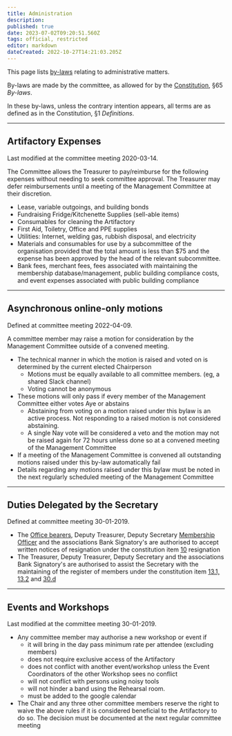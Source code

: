 ```yaml
---
title: Administration
description: 
published: true
date: 2023-07-02T09:20:51.560Z
tags: official, restricted
editor: markdown
dateCreated: 2022-10-27T14:21:03.205Z
---
```


This page lists [by-laws](/docs/policies/bylaws) relating to administrative matters.

By-laws are made by the committee, as allowed for by the [Constitution](/constitution), §65 *By-laws*.

In these by-laws, unless the contrary intention appears, all terms are as defined as in the Constitution, §1 *Definitions*.

------------------------------------------------------------------------

## Artifactory Expenses

Last modified at the committee meeting 2020-03-14.

The Committee allows the Treasurer to pay/reimburse for the following expenses without needing to seek committee approval. The Treasurer may defer reimbursements until a meeting of the Management Committee at their discretion.

* Lease, variable outgoings, and building bonds
* Fundraising Fridge/Kitchenette Supplies (sell-able items)
* Consumables for cleaning the Artifactory
* First Aid, Toiletry, Office and PPE supplies
* Utilities: Internet, welding gas, rubbish disposal, and electricity
* Materials and consumables for use by a subcommittee of the organisation provided that the total amount is less than \$75 and the expense has been approved by the head of the relevant subcommittee.
* Bank fees, merchant fees, fees associated with maintaining the membership database/management, public building compliance costs, and event expenses associated with public building compliance

------------------------------------------------------------------------

## Asynchronous online-only motions

Defined at committee meeting 2022-04-09.

A committee member may raise a motion for consideration by the Management Committee outside of a convened meeting.

* The technical manner in which the motion is raised and voted on is determined by the current elected Chairperson
  * Motions must be equally available to all committee members. (eg, a shared Slack channel)
  * Voting cannot be anonymous
* These motions will only pass if every member of the Management Committee either votes Aye or abstains
  * Abstaining from voting on a motion raised under this bylaw is an active process. Not responding to a raised motion is not considered abstaining.
  * A single Nay vote will be considered a veto and the motion may not be raised again for 72 hours unless done so at a convened meeting of the Management Committee
* If a meeting of the Management Committee is convened all outstanding motions raised under this by-law automatically fail
* Details regarding any motions raised under this bylaw must be noted in the next regularly scheduled meeting of the Management Committee

------------------------------------------------------------------------

## Duties Delegated by the Secretary

Defined at committee meeting 30-01-2019.

* The [Office bearers](constitution#committee_members), Deputy Treasurer, Deputy Secretary [Membership Officer](/committee/committeerulings#membership_officer_s) and the associations Bank Signatory's are authorised to accept written notices of resignation under the constitution item [10](/constitution#resignation) resignation
* The Treasurer, Deputy Treasurer, Deputy Secretary and the associations Bank Signatory's are authorised to assist the Secretary with the maintaining of the register of members under the constitution item [13.1, 13.2](/constitution#register_of_members) and [30.d](/constitution#secretary)

------------------------------------------------------------------------

## Events and Workshops

Last modified at the committee meeting 30-01-2019.

* Any committee member may authorise a new workshop or event if
  * it will bring in the day pass minimum rate per attendee (excluding members)
  * does not require exclusive access of the Artifactory
  * does not conflict with another event/workshop unless the Event Coordinators of the other Workshop sees no conflict
  * will not conflict with persons using noisy tools
  * will not hinder a band using the Rehearsal room.
  * must be added to the google calendar
* The Chair and any three other committee members reserve the right to waive the above rules if it is considered beneficial to the Artifactory to do so. The decision must be documented at the next regular committee meeting
